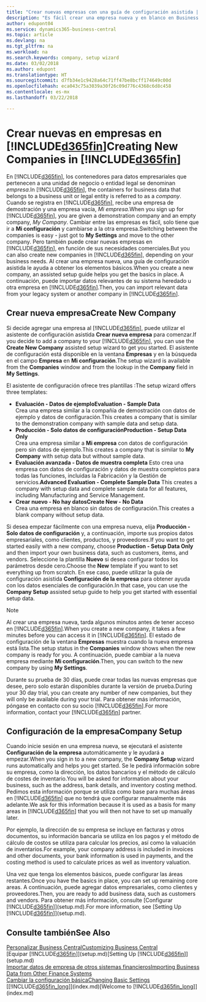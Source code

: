 ```yaml
---
title: "Crear nuevas empresas con una guía de configuración asistida | Documentos de Microsoft"
description: "Es fácil crear una empresa nueva y en blanco en Business Central. Una guía de configuración asistida le ayudará a seguir los pasos, y podrá importar sus datos empresariales existentes."
author: edupont04
ms.service: dynamics365-business-central
ms.topic: article
ms.devlang: na
ms.tgt_pltfrm: na
ms.workload: na
ms.search.keywords: company, setup wizard
ms.date: 03/02/2018
ms.author: edupont
ms.translationtype: HT
ms.sourcegitcommit: d7fb34e1c9428a64c71ff47be8bcff174649c00d
ms.openlocfilehash: eca043c75a3039a30f26c09d776c4368c6d8c458
ms.contentlocale: es-mx
ms.lasthandoff: 03/22/2018

---
```

# <a name="creating-new-companies-in-included365finincludesd365finmdmd"></a><span data-ttu-id="59a5c-104">Crear nuevas en empresas en [!INCLUDE[d365fin](includes/d365fin_md.md)]</span><span class="sxs-lookup"><span data-stu-id="59a5c-104">Creating New Companies in [!INCLUDE[d365fin](includes/d365fin_md.md)]</span></span>
<span data-ttu-id="59a5c-105">En [!INCLUDE[d365fin](includes/d365fin_md.md)], los contenedores para datos empresariales que pertenecen a una unidad de negocio o entidad legal se denominan *empresa*.</span><span class="sxs-lookup"><span data-stu-id="59a5c-105">In [!INCLUDE[d365fin](includes/d365fin_md.md)], the containers for business data that belongs to a business unit or legal entity is referred to as a *company*.</span></span> <span data-ttu-id="59a5c-106">Cuando se registra en [!INCLUDE[d365fin](includes/d365fin_md.md)], recibe una empresa de demostración y una empresa vacía, *Mi empresa*.</span><span class="sxs-lookup"><span data-stu-id="59a5c-106">When you sign up for [!INCLUDE[d365fin](includes/d365fin_md.md)], you are given a demonstration company and an empty company, *My Company*.</span></span> <span data-ttu-id="59a5c-107">Cambiar entre las empresas es fácil, solo tiene que ir a **Mi configuración** y cambiarse a la otra empresa.</span><span class="sxs-lookup"><span data-stu-id="59a5c-107">Switching between the companies is easy - just got to **My Settings** and move to the other company.</span></span> <span data-ttu-id="59a5c-108">Pero también puede crear nuevas empresas en [!INCLUDE[d365fin](includes/d365fin_md.md)], en función de sus necesidades comerciales.</span><span class="sxs-lookup"><span data-stu-id="59a5c-108">But you can also create new companies in [!INCLUDE[d365fin](includes/d365fin_md.md)], depending on your business needs.</span></span> <span data-ttu-id="59a5c-109">Al crear una empresa nueva, una guía de configuración asistida le ayuda a obtener los elementos básicos.</span><span class="sxs-lookup"><span data-stu-id="59a5c-109">When you create a new company, an assisted setup guide helps you get the basics in place.</span></span> <span data-ttu-id="59a5c-110">A continuación, puede importar datos relevantes de su sistema heredado u otra empresa en [!INCLUDE[d365fin](includes/d365fin_md.md)].</span><span class="sxs-lookup"><span data-stu-id="59a5c-110">Then, you can import relevant data from your legacy system or another company in [!INCLUDE[d365fin](includes/d365fin_md.md)].</span></span>  

## <a name="create-new-company"></a><span data-ttu-id="59a5c-111">Crear nueva empresa</span><span class="sxs-lookup"><span data-stu-id="59a5c-111">Create New Company</span></span>
<span data-ttu-id="59a5c-112">Si decide agregar una empresa al [!INCLUDE[d365fin](includes/d365fin_md.md)], puede utilizar el asistente de configuración asistida **Crear nueva empresa** para comenzar.</span><span class="sxs-lookup"><span data-stu-id="59a5c-112">If you decide to add a company to your [!INCLUDE[d365fin](includes/d365fin_md.md)], you can use the **Create New Company** assisted setup wizard to get you started.</span></span> <span data-ttu-id="59a5c-113">El asistente de configuración está disponible en la ventana **Empresas** y en la búsqueda en el campo **Empresa** en **Mi configuración**.</span><span class="sxs-lookup"><span data-stu-id="59a5c-113">The setup wizard is available from the **Companies** window and from the lookup in the **Company** field in **My Settings**.</span></span>  

<span data-ttu-id="59a5c-114">El asistente de configuración ofrece tres plantillas :</span><span class="sxs-lookup"><span data-stu-id="59a5c-114">The setup wizard offers three templates:</span></span>

-   <span data-ttu-id="59a5c-115">**Evaluación - Datos de ejemplo**</span><span class="sxs-lookup"><span data-stu-id="59a5c-115">**Evaluation - Sample Data**</span></span>  
    <span data-ttu-id="59a5c-116">Crea una empresa similar a la compañía de demostración con datos de ejemplo y datos de configuración.</span><span class="sxs-lookup"><span data-stu-id="59a5c-116">This creates a company that is similar to the demonstration company with sample data and setup data.</span></span>  
-   <span data-ttu-id="59a5c-117">**Producción - Solo datos de configuración**</span><span class="sxs-lookup"><span data-stu-id="59a5c-117">**Production - Setup Data Only**</span></span>  
    <span data-ttu-id="59a5c-118">Crea una empresa similar a **Mi empresa** con datos de configuración pero sin datos de ejemplo.</span><span class="sxs-lookup"><span data-stu-id="59a5c-118">This creates a company that is similar to **My Company** with setup data but without sample data.</span></span>
-   <span data-ttu-id="59a5c-119">**Evaluación avanzada - Datos de muestra completa** Esto crea una empresa con datos de configuración y datos de muestra completos para todas las funciones, incluidas la Fabricación y la Gestión de servicios.</span><span class="sxs-lookup"><span data-stu-id="59a5c-119">**Advanced Evaluation - Complete Sample Data** This creates a company with setup data and complete sample data for all features, including Manufacturing and Service Management.</span></span>
-   <span data-ttu-id="59a5c-120">**Crear nuevo - No hay datos**</span><span class="sxs-lookup"><span data-stu-id="59a5c-120">**Create New - No Data**</span></span>  
    <span data-ttu-id="59a5c-121">Crea una empresa en blanco sin datos de configuración.</span><span class="sxs-lookup"><span data-stu-id="59a5c-121">This creates a blank company without setup data.</span></span>  

<span data-ttu-id="59a5c-122">Si desea empezar fácilmente con una empresa nueva, elija **Producción - Solo datos de configuración** y, a continuación, importe sus propios datos empresariales, como clientes, productos, y proveedores.</span><span class="sxs-lookup"><span data-stu-id="59a5c-122">If you want to get started easily with a new company, choose **Production - Setup Data Only** and then import your own business data, such as customers, items, and vendors.</span></span> <span data-ttu-id="59a5c-123">Seleccione la plantilla **Nuevo** si desea configurar todos los parámetros desde cero.</span><span class="sxs-lookup"><span data-stu-id="59a5c-123">Choose the **New** template if you want to set everything up from scratch.</span></span> <span data-ttu-id="59a5c-124">En ese caso, puede utilizar la guía de configuración asistida **Configuración de la empresa** para obtener ayuda con los datos esenciales de configuración.</span><span class="sxs-lookup"><span data-stu-id="59a5c-124">In that case, you can use the **Company Setup** assisted setup guide to help you get started with essential setup data.</span></span>  

> [!NOTE]  
>   <span data-ttu-id="59a5c-125">Al crear una empresa nueva, tarda algunos minutos antes de tener acceso en [!INCLUDE[d365fin](includes/d365fin_md.md)].</span><span class="sxs-lookup"><span data-stu-id="59a5c-125">When you create a new company, it takes a few minutes before you can access it in [!INCLUDE[d365fin](includes/d365fin_md.md)].</span></span> <span data-ttu-id="59a5c-126">El estado de configuración de la ventana **Empresas** muestra cuando la nueva empresa está lista.</span><span class="sxs-lookup"><span data-stu-id="59a5c-126">The setup status in the **Companies** window shows when the new company is ready for you.</span></span> <span data-ttu-id="59a5c-127">A continuación, puede cambiar a la nueva empresa mediante **Mi configuración**.</span><span class="sxs-lookup"><span data-stu-id="59a5c-127">Then, you can switch to the new company by using **My Settings**.</span></span>  

<span data-ttu-id="59a5c-128">Durante su prueba de 30 días, puede crear todas las nuevas empresas que desee, pero solo estarán disponibles durante la versión de prueba.</span><span class="sxs-lookup"><span data-stu-id="59a5c-128">During your 30 day trial, you can create any number of new companies, but they will only be available during your trial.</span></span> <span data-ttu-id="59a5c-129">Para obtener más información, póngase en contacto con su socio [!INCLUDE[d365fin](includes/d365fin_md.md)].</span><span class="sxs-lookup"><span data-stu-id="59a5c-129">For more information, contact your [!INCLUDE[d365fin](includes/d365fin_md.md)] partner.</span></span>  

## <a name="company-setup"></a><span data-ttu-id="59a5c-130">Configuración de la empresa</span><span class="sxs-lookup"><span data-stu-id="59a5c-130">Company Setup</span></span>
<span data-ttu-id="59a5c-131">Cuando inicie sesión en una empresa nueva, se ejecutará el asistente **Configuración de la empresa** automáticamente y le ayudará a empezar.</span><span class="sxs-lookup"><span data-stu-id="59a5c-131">When you sign in to a new company, the **Company Setup** wizard runs automatically and helps you get started.</span></span> <span data-ttu-id="59a5c-132">Se le pedirá información sobre su empresa, como la dirección, los datos bancarios y el método de cálculo de costes de inventario.</span><span class="sxs-lookup"><span data-stu-id="59a5c-132">You will be asked for information about your business, such as the address, bank details, and inventory costing method.</span></span> <span data-ttu-id="59a5c-133">Pedimos esta información porque se utiliza como base para muchas áreas en [!INCLUDE[d365fin](includes/d365fin_md.md)] que no tendrá que configurar manualmente más adelante.</span><span class="sxs-lookup"><span data-stu-id="59a5c-133">We ask for this information because it is used as a basis for many areas in [!INCLUDE[d365fin](includes/d365fin_md.md)] that you will then not have to set up manually later.</span></span>  

<span data-ttu-id="59a5c-134">Por ejemplo, la dirección de su empresa se incluye en facturas y otros documentos, su información bancaria se utiliza en los pagos y el método de cálculo de costos se utiliza para calcular los precios, así como la valuación de inventarios.</span><span class="sxs-lookup"><span data-stu-id="59a5c-134">For example, your company address is included in invoices and other documents, your bank information is used in payments, and the costing method is used to calculate prices as well as inventory valuation.</span></span>  

<span data-ttu-id="59a5c-135">Una vez que tenga los elementos básicos, puede configurar las áreas restantes.</span><span class="sxs-lookup"><span data-stu-id="59a5c-135">Once you have the basics in place, you can set up remaining core areas.</span></span> <span data-ttu-id="59a5c-136">A continuación, puede agregar datos empresariales, como clientes y proveedores.</span><span class="sxs-lookup"><span data-stu-id="59a5c-136">Then, you are ready to add business data, such as customers and vendors.</span></span> <span data-ttu-id="59a5c-137">Para obtener más información, consulte [Configurar [!INCLUDE[d365fin](includes/d365fin_md.md)]](setup.md).</span><span class="sxs-lookup"><span data-stu-id="59a5c-137">For more information, see [Setting Up [!INCLUDE[d365fin](includes/d365fin_md.md)]](setup.md).</span></span>  

## <a name="see-also"></a><span data-ttu-id="59a5c-138">Consulte también</span><span class="sxs-lookup"><span data-stu-id="59a5c-138">See Also</span></span>
[<span data-ttu-id="59a5c-139">Personalizar Business Central</span><span class="sxs-lookup"><span data-stu-id="59a5c-139">Customizing Business Central</span></span>](ui-customizing-overview.md)  
<span data-ttu-id="59a5c-140">[Equipar [!INCLUDE[d365fin](includes/d365fin_md.md)]](setup.md)</span><span class="sxs-lookup"><span data-stu-id="59a5c-140">[Setting Up [!INCLUDE[d365fin](includes/d365fin_md.md)]](setup.md)</span></span>  
[<span data-ttu-id="59a5c-141">Importar datos de empresa de otros sistemas financieros</span><span class="sxs-lookup"><span data-stu-id="59a5c-141">Importing Business Data from Other Finance Systems</span></span>](upload-data.md)  
[<span data-ttu-id="59a5c-142">Cambiar la configuración básica</span><span class="sxs-lookup"><span data-stu-id="59a5c-142">Changing Basic Settings</span></span>](ui-change-basic-settings.md)  
<span data-ttu-id="59a5c-143">[[!INCLUDE[d365fin_long](includes/d365fin_long_md.md)]](index.md)</span><span class="sxs-lookup"><span data-stu-id="59a5c-143">[Welcome to [!INCLUDE[d365fin_long](includes/d365fin_long_md.md)]](index.md)</span></span>  

